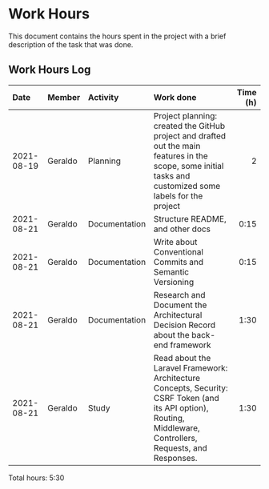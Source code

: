 # Work Hours

This document contains the hours spent in the project with a brief description of the task that was done.

## Work Hours Log

| Date       | Member  | Activity      | Work done                                                                                                                                                      | Time (h) |
| :--------- | :------ | :------------ | :------------------------------------------------------------------------------------------------------------------------------------------------------------- | -------: |
| 2021-08-19 | Geraldo | Planning      | Project planning: created the GitHub project and drafted out the main features in the scope, some initial tasks and customized some labels for the project     |        2 |
| 2021-08-21 | Geraldo | Documentation | Structure README, and other docs                                                                                                                               |     0:15 |
| 2021-08-21 | Geraldo | Documentation | Write about Conventional Commits and Semantic Versioning                                                                                                       |     0:15 |
| 2021-08-21 | Geraldo | Documentation | Research and Document the Architectural Decision Record about the back-end framework                                                                           |     1:30 |
| 2021-08-21 | Geraldo | Study         | Read about the Laravel Framework: Architecture Concepts, Security: CSRF Token (and its API option), Routing, Middleware, Controllers, Requests, and Responses. |     1:30 |

Total hours: 5:30

